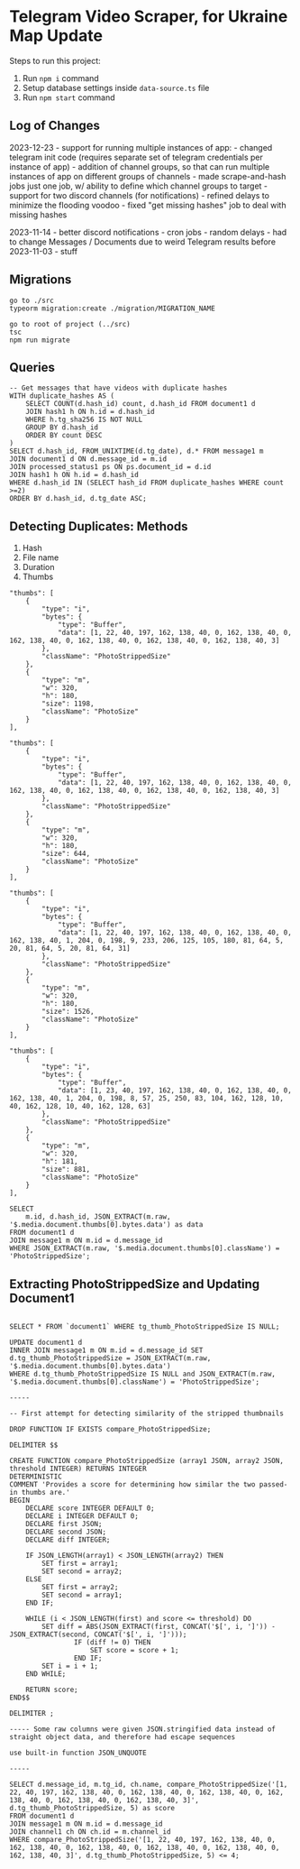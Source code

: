 # Telegram Video Scraper, for Ukraine Map Update

Steps to run this project:

1. Run `npm i` command
2. Setup database settings inside `data-source.ts` file
3. Run `npm start` command

## Log of Changes

2023-12-23
	- support for running multiple instances of app:
		- changed telegram init code (requires separate set of telegram credentials per instance of app)
		- addition of channel groups, so that can run multiple instances of app on different groups of channels
		- made scrape-and-hash jobs just one job, w/ ability to define which channel groups to target
	- support for two discord channels (for notifications)
	- refined delays to minimize the flooding voodoo
	- fixed "get missing hashes" job to deal with missing hashes

2023-11-14
	- better discord notifications
	- cron jobs
	- random delays
	- had to change Messages / Documents due to weird Telegram results
before 2023-11-03
	- stuff

## Migrations

```
go to ./src
typeorm migration:create ./migration/MIGRATION_NAME
```

```
go to root of project (../src)
tsc
npm run migrate
```

## Queries

```
-- Get messages that have videos with duplicate hashes
WITH duplicate_hashes AS (
	SELECT COUNT(d.hash_id) count, d.hash_id FROM document1 d
	JOIN hash1 h ON h.id = d.hash_id
	WHERE h.tg_sha256 IS NOT NULL
	GROUP BY d.hash_id
	ORDER BY count DESC
)
SELECT d.hash_id, FROM_UNIXTIME(d.tg_date), d.* FROM message1 m
JOIN document1 d ON d.message_id = m.id
JOIN processed_status1 ps ON ps.document_id = d.id
JOIN hash1 h ON h.id = d.hash_id
WHERE d.hash_id IN (SELECT hash_id FROM duplicate_hashes WHERE count >=2)
ORDER BY d.hash_id, d.tg_date ASC;
```

## Detecting Duplicates: Methods

1. Hash
2. File name
3. Duration
4. Thumbs

``` From videos with different hashes, durations, but which are dupes
"thumbs": [
	{
		"type": "i",
		"bytes": {
			"type": "Buffer",
			"data": [1, 22, 40, 197, 162, 138, 40, 0, 162, 138, 40, 0, 162, 138, 40, 0, 162, 138, 40, 0, 162, 138, 40, 0, 162, 138, 40, 3]
		},
		"className": "PhotoStrippedSize"
	},
	{
		"type": "m",
		"w": 320,
		"h": 180,
		"size": 1198,
		"className": "PhotoSize"
	}
],

"thumbs": [
	{
		"type": "i",
		"bytes": {
			"type": "Buffer",
			"data": [1, 22, 40, 197, 162, 138, 40, 0, 162, 138, 40, 0, 162, 138, 40, 0, 162, 138, 40, 0, 162, 138, 40, 0, 162, 138, 40, 3]
		},
		"className": "PhotoStrippedSize"
	},
	{
		"type": "m",
		"w": 320,
		"h": 180,
		"size": 644,
		"className": "PhotoSize"
	}
],
```

```Another example
"thumbs": [
	{
		"type": "i",
		"bytes": {
			"type": "Buffer",
			"data": [1, 22, 40, 197, 162, 138, 40, 0, 162, 138, 40, 0, 162, 138, 40, 1, 204, 0, 198, 9, 233, 206, 125, 105, 180, 81, 64, 5, 20, 81, 64, 5, 20, 81, 64, 31]
		},
		"className": "PhotoStrippedSize"
	},
	{
		"type": "m",
		"w": 320,
		"h": 180,
		"size": 1526,
		"className": "PhotoSize"
	}
],

"thumbs": [
	{
		"type": "i",
		"bytes": {
			"type": "Buffer",
			"data": [1, 23, 40, 197, 162, 138, 40, 0, 162, 138, 40, 0, 162, 138, 40, 1, 204, 0, 198, 8, 57, 25, 250, 83, 104, 162, 128, 10, 40, 162, 128, 10, 40, 162, 128, 63]
		},
		"className": "PhotoStrippedSize"
	},
	{
		"type": "m",
		"w": 320,
		"h": 181,
		"size": 881,
		"className": "PhotoSize"
	}
],
```

```
SELECT
	m.id, d.hash_id, JSON_EXTRACT(m.raw, '$.media.document.thumbs[0].bytes.data') as data
FROM document1 d
JOIN message1 m ON m.id = d.message_id
WHERE JSON_EXTRACT(m.raw, '$.media.document.thumbs[0].className') = 'PhotoStrippedSize';
```

## Extracting PhotoStrippedSize and Updating Document1

```

SELECT * FROM `document1` WHERE tg_thumb_PhotoStrippedSize IS NULL;

UPDATE document1 d
INNER JOIN message1 m ON m.id = d.message_id SET d.tg_thumb_PhotoStrippedSize = JSON_EXTRACT(m.raw, '$.media.document.thumbs[0].bytes.data')
WHERE d.tg_thumb_PhotoStrippedSize IS NULL and JSON_EXTRACT(m.raw, '$.media.document.thumbs[0].className') = 'PhotoStrippedSize';

-----

-- First attempt for detecting similarity of the stripped thumbnails

DROP FUNCTION IF EXISTS compare_PhotoStrippedSize;

DELIMITER $$

CREATE FUNCTION compare_PhotoStrippedSize (array1 JSON, array2 JSON, threshold INTEGER) RETURNS INTEGER
DETERMINISTIC
COMMENT 'Provides a score for determining how similar the two passed-in thumbs are.'
BEGIN
    DECLARE score INTEGER DEFAULT 0;
    DECLARE i INTEGER DEFAULT 0;
    DECLARE first JSON;
    DECLARE second JSON;
    DECLARE diff INTEGER;

    IF JSON_LENGTH(array1) < JSON_LENGTH(array2) THEN
        SET first = array1;
        SET second = array2;
    ELSE
        SET first = array2;
        SET second = array1;
    END IF;

    WHILE (i < JSON_LENGTH(first) and score <= threshold) DO
        SET diff = ABS(JSON_EXTRACT(first, CONCAT('$[', i, ']')) - JSON_EXTRACT(second, CONCAT('$[', i, ']')));
				IF (diff != 0) THEN
					SET score = score + 1;
				END IF;
        SET i = i + 1;
    END WHILE;

    RETURN score;
END$$

DELIMITER ;

----- Some raw columns were given JSON.stringified data instead of straight object data, and therefore had escape sequences

use built-in function JSON_UNQUOTE

-----

SELECT d.message_id, m.tg_id, ch.name, compare_PhotoStrippedSize('[1, 22, 40, 197, 162, 138, 40, 0, 162, 138, 40, 0, 162, 138, 40, 0, 162, 138, 40, 0, 162, 138, 40, 0, 162, 138, 40, 3]', d.tg_thumb_PhotoStrippedSize, 5) as score
FROM document1 d
JOIN message1 m ON m.id = d.message_id
JOIN channel1 ch ON ch.id = m.channel_id
WHERE compare_PhotoStrippedSize('[1, 22, 40, 197, 162, 138, 40, 0, 162, 138, 40, 0, 162, 138, 40, 0, 162, 138, 40, 0, 162, 138, 40, 0, 162, 138, 40, 3]', d.tg_thumb_PhotoStrippedSize, 5) <= 4;
```